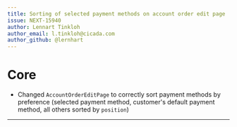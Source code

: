 ```yaml
---
title: Sorting of selected payment methods on account order edit page
issue: NEXT-15940
author: Lennart Tinkloh
author_email: l.tinkloh@cicada.com 
author_github: @lernhart
---
```

# Core
*  Changed `AccountOrderEditPage` to correctly sort payment methods by preference (selected payment method, customer's default payment method, all others sorted by `position`)
___
